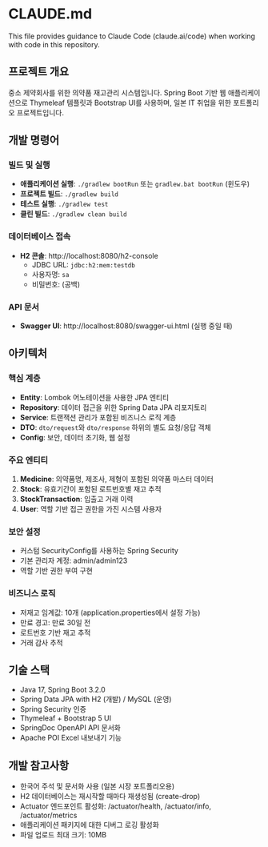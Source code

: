 # CLAUDE.md

This file provides guidance to Claude Code (claude.ai/code) when working with code in this repository.

## 프로젝트 개요
중소 제약회사를 위한 의약품 재고관리 시스템입니다. Spring Boot 기반 웹 애플리케이션으로 Thymeleaf 템플릿과 Bootstrap UI를 사용하며, 일본 IT 취업을 위한 포트폴리오 프로젝트입니다.

## 개발 명령어

### 빌드 및 실행
- **애플리케이션 실행**: `./gradlew bootRun` 또는 `gradlew.bat bootRun` (윈도우)
- **프로젝트 빌드**: `./gradlew build`
- **테스트 실행**: `./gradlew test`
- **클린 빌드**: `./gradlew clean build`

### 데이터베이스 접속
- **H2 콘솔**: http://localhost:8080/h2-console
  - JDBC URL: `jdbc:h2:mem:testdb`
  - 사용자명: `sa`
  - 비밀번호: (공백)

### API 문서
- **Swagger UI**: http://localhost:8080/swagger-ui.html (실행 중일 때)

## 아키텍처

### 핵심 계층
- **Entity**: Lombok 어노테이션을 사용한 JPA 엔티티
- **Repository**: 데이터 접근을 위한 Spring Data JPA 리포지토리
- **Service**: 트랜잭션 관리가 포함된 비즈니스 로직 계층
- **DTO**: `dto/request`와 `dto/response` 하위의 별도 요청/응답 객체
- **Config**: 보안, 데이터 초기화, 웹 설정

### 주요 엔티티
1. **Medicine**: 의약품명, 제조사, 제형이 포함된 의약품 마스터 데이터
2. **Stock**: 유효기간이 포함된 로트번호별 재고 추적
3. **StockTransaction**: 입출고 거래 이력
4. **User**: 역할 기반 접근 권한을 가진 시스템 사용자

### 보안 설정
- 커스텀 SecurityConfig를 사용하는 Spring Security
- 기본 관리자 계정: admin/admin123
- 역할 기반 권한 부여 구현

### 비즈니스 로직
- 저재고 임계값: 10개 (application.properties에서 설정 가능)
- 만료 경고: 만료 30일 전
- 로트번호 기반 재고 추적
- 거래 감사 추적

## 기술 스택
- Java 17, Spring Boot 3.2.0
- Spring Data JPA with H2 (개발) / MySQL (운영)
- Spring Security 인증
- Thymeleaf + Bootstrap 5 UI
- SpringDoc OpenAPI API 문서화
- Apache POI Excel 내보내기 기능

## 개발 참고사항
- 한국어 주석 및 문서화 사용 (일본 시장 포트폴리오용)
- H2 데이터베이스는 재시작할 때마다 재생성됨 (create-drop)
- Actuator 엔드포인트 활성화: /actuator/health, /actuator/info, /actuator/metrics
- 애플리케이션 패키지에 대한 디버그 로깅 활성화
- 파일 업로드 최대 크기: 10MB